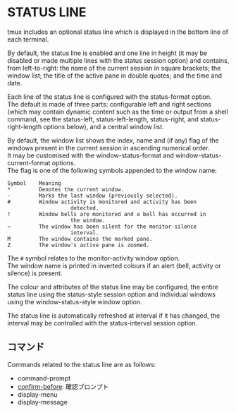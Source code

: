 # STATUS LINE

tmux includes an optional status line which is displayed in the bottom line of each terminal.

By default, 
the status line is enabled and one line in height (it may be disabled or made multiple lines with the status session option) 
and contains, from left-to-right: 
the name of the current session in square brackets; 
the window list; 
the title of the active pane in double quotes; 
and the time and date.

Each line of the status line is configured with the status-format option.  
The default is made of three parts: 
configurable left and right sections 
(which may contain dynamic content such as the time or output from a shell command, see the status-left, status-left-length, status-right, and status-right-length options below), 
and a central window list.  

By default, 
the window list shows the index, name and (if any) flag of the windows present in the current session in ascending numerical order.  
It may be customised with the window-status-format and window-status-current-format options.  
The flag is one of the following symbols appended to the window name:

    Symbol    Meaning
    *         Denotes the current window.
    -         Marks the last window (previously selected).
    #         Window activity is monitored and activity has been
                        detected.
    !         Window bells are monitored and a bell has occurred in
                        the window.
    ~         The window has been silent for the monitor-silence
                        interval.
    M         The window contains the marked pane.
    Z         The window's active pane is zoomed.

The `#` symbol relates to the monitor-activity window option.  
The window name is printed in inverted colours if an alert 
(bell, activity or silence) is present.

The colour and attributes of the status line may be configured, 
the entire status line using the status-style session option and individual windows using the window-status-style window option.

The status line is automatically refreshed at interval 
if it has changed, 
the interval may be controlled with the status-interval session option.

## コマンド

Commands related to the status line are as follows:

- command-prompt
- [confirm-before](confirm-before.md): 確認プロンプト
- display-menu
- display-message
